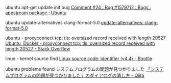 ubuntu apt-get update init bug
[Comment \#24 : Bug \#1579712 : Bugs : appstream package : Ubuntu]( https://bugs.launchpad.net/ubuntu/+source/appstream/+bug/1579712/comments/24 )

ubuntu update-alternatives clang-format-5.0
[update\-alternatives: clang\-format\-5\.0]( https://gist.github.com/egor-tensin/40498d417e9e6e6e6364010f249273d7 )

ubuntu - proxyconnect tcp: tls: oversized record received with length 20527
[Ubuntu, Docker \- proxyconnect tcp: tls: oversized record received with length 20527 \- Stack Overflow]( https://stackoverflow.com/questions/50717390/ubuntu-docker-proxyconnect-tcp-tls-oversized-record-received-with-length-20 )

linux - kernel source find
[Linux source code: identifier \(v4\.4\) \- Bootlin]( https://elixir.bootlin.com/linux/v4.4/ident )

ubuntu problems found システムプログラムの問題が見つかりました
[「システムプログラムの問題が見つかりました」のダイアログの消し方 \- Qiita]( https://qiita.com/naoyukisugi/items/d0a30f1e7b9761fdf3e9 )
